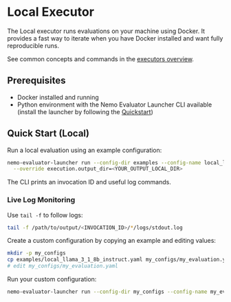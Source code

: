 # Local Executor

The Local executor runs evaluations on your machine using Docker. It provides a fast way to iterate when you have Docker installed and want fully reproducible runs.

See common concepts and commands in the [executors overview](overview.md).

## Prerequisites
- Docker installed and running
- Python environment with the Nemo Evaluator Launcher CLI available (install the launcher by following the [Quickstart](../quickstart.md))

## Quick Start (Local)

Run a local evaluation using an example configuration:

```bash
nemo-evaluator-launcher run --config-dir examples --config-name local_llama_3_1_8b_instruct \
  --override execution.output_dir=<YOUR_OUTPUT_LOCAL_DIR>
```

The CLI prints an invocation ID and useful log commands.

### Live Log Monitoring
Use `tail -f` to follow logs:
```bash
tail -f /path/to/output/<INVOCATION_ID>/*/logs/stdout.log
```

Create a custom configuration by copying an example and editing values:
```bash
mkdir -p my_configs
cp examples/local_llama_3_1_8b_instruct.yaml my_configs/my_evaluation.yaml
# edit my_configs/my_evaluation.yaml
```

Run your custom configuration:
```bash
nemo-evaluator-launcher run --config-dir my_configs --config-name my_evaluation
```
